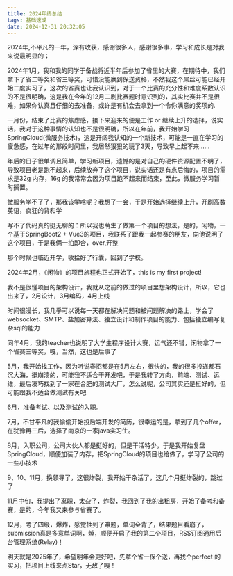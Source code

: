 ```yaml
---
title: 2024年终总结
tags: 基础速成
date: 2024-12-31 20:32:05
---
```


  2024年,不平凡的一年，深有收获，感谢很多人，感谢很多事，学习和成长是对我来说最明显的；

2024年1月，我和我的同学于备战将近半年后参加了省里的大赛，在期待中，我们拿下了省二等奖和省三等奖，可惜没能赢到保送资格，不然我这个屌丝可能已经开始二度实习了，这次的省赛也让我认识到，对于一个比赛的充分性和难度系数认识的不是很明确，这是我在今年的12月二刷比赛题时意识到的，其实比赛并不是很难，如果你认真且仔细的去准备，或许是有机会去拿到一个令你满意的奖项的.

一月份，结束了比赛的焦虑感，接下来迎来的便是工作 or 继续上升的选择，说实话，我对于这种事情的认知也不是很明确，所以在年前，我开始学习SpringCloud(微服务技术)，这是开阔我认知的一个新技术，可能是一直在学习的疲惫感，在过年的那段时间里，我居然狠狠的玩了3天，导致早上起不来......

年后的日子很单调且简单，学习新项目，遗憾的是对自己的硬件资源配置不明了，导致项目老是跑不起来，后续放弃了这个项目，说实话还是有点后悔的，项目的需求是32g 内存，16g 的我常常会因为项目跑不起来而结束，至此，微服务学习暂时搁置。

微服务学不了了，那我该学啥呢？我想了一会，于是开始选择继续上升，开刷高数英语，疯狂的背和学

写不了代码真的挺无聊的：所以我也萌生了做第一个项目的想法，是的，闲物，一个基于SpringBoot2 + Vue3的项目，我联系了跟我一起参赛的朋友，向他说明了这个项目，于是我俩一拍即合，over,开整

那个时候也临近开学，收拾好了行囊，回到了学校。

2024年2月，《闲物》的项目旅程也正式开始了，this is my first project!

我不是很懂项目的架构设计，我就从之前的做过的项目里想架构设计，所以，它也出来了，2月设计，3月编码，4月上线

时间很漫长，我几乎可以说每一天都在解决问题和被问题解决的路上，学会了websocket、SMTP、盐加密算法、独立设计和制作项目的能力、包括独立编写复杂sql的能力

同年4月，我的teacher也说明了大学生程序设计大赛，运气还不错，闲物拿了一个省赛三等奖，嘎，当然，这也是后事了

5月，我开始找工作，因为听说春招都是在5月左右，很快的，我的很多投递都石沉大海，挺崩溃的，可能我不适合干开发吧，于是我转了方向，前端、测试、运维，最后凑巧找到了一家在合肥的测试大厂，怎么说呢，公司其实还是挺好的，但可能跟我不适合做测试有关吧

6月，准备考试、以及测试的入职。

7月，不甘平凡的我偷偷开始投后端开发的简历，很幸运的是，拿到了几个offer，在犹豫再三后，选择了南京的一家java实习生。

8月，入职公司，公司大伙人都是挺好的，但是干活特少，于是我开始复盘SpringCloud，顺便加装了内存，把SpringCloud的项目也给做了，学习了公司的一些小技术

9、10、11月，换领导了，这很炸裂，我开始干杂活了，这几个月挺炸裂的，跳过了

11月中旬，我提出了离职，太杂了，炸裂，我回到了我的出租房，开始了备考和备赛，是的，今年我又来参与省赛了。

12月，考了四级，爆炸，感觉抽到了难题，单词全背了，结果题目看崩了，submission真是多意单词啊，焯，顺便开启了我的第二个项目，RSS订阅通用后台管理系统(Relay)！

明天就是2025年了，希望明年会更好吧，先拿个省一保个送，再找个perfect 的实习，把项目上线来点Star，无敌了嘎！